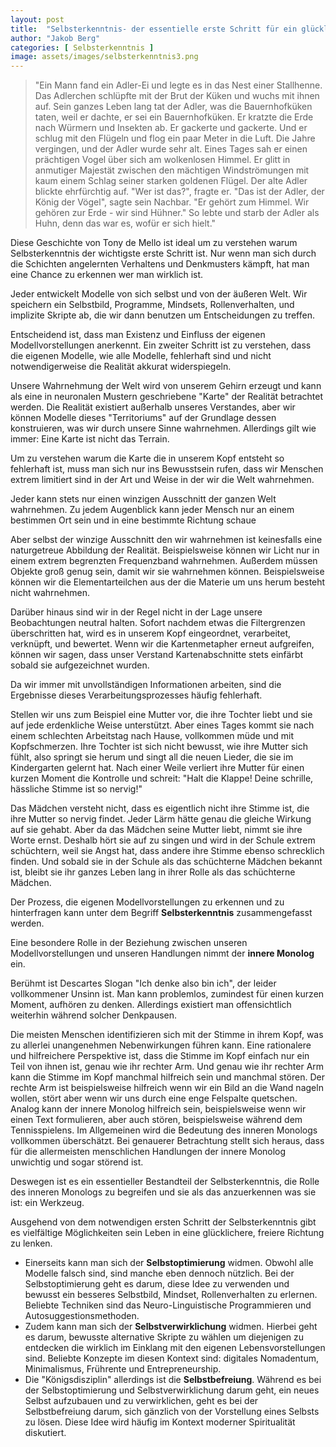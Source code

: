 ```yaml
---
layout: post
title:  "Selbsterkenntnis- der essentielle erste Schritt für ein glücklicheres Leben"
author: "Jakob Berg"
categories: [ Selbsterkenntnis ]
image: assets/images/selbsterkenntnis3.png
--- 
```



> "Ein Mann fand ein Adler-Ei und legte es in das Nest einer Stallhenne. Das Adlerchen schlüpfte mit der Brut der Küken und wuchs mit ihnen auf. Sein ganzes Leben lang tat der Adler, was die Bauernhofküken taten, weil er dachte, er sei ein Bauernhofküken. Er kratzte die Erde nach Würmern und Insekten ab. Er gackerte und gackerte. Und er schlug mit den Flügeln und flog ein paar Meter in die Luft. Die Jahre vergingen, und der Adler wurde sehr alt. Eines Tages sah er einen prächtigen Vogel über sich am wolkenlosen Himmel. Er glitt in anmutiger Majestät zwischen den mächtigen Windströmungen mit kaum einem Schlag seiner starken goldenen Flügel. Der alte Adler blickte ehrfürchtig auf. "Wer ist das?", fragte er. "Das ist der Adler, der König der Vögel", sagte sein Nachbar. "Er gehört zum Himmel. Wir gehören zur Erde - wir sind Hühner." So lebte und starb der Adler als Huhn, denn das war es, wofür er sich hielt."

Diese Geschichte von Tony de Mello ist ideal um zu verstehen warum Selbsterkenntnis der wichtigste erste Schritt ist. Nur wenn man sich durch die Schichten angelernten Verhaltens und Denkmusters kämpft, hat man eine Chance zu erkennen wer man wirklich ist.

Jeder entwickelt Modelle von sich selbst und von der äußeren Welt. Wir speichern ein Selbstbild, Programme, Mindsets, Rollenverhalten, und implizite Skripte ab, die wir dann benutzen um Entscheidungen zu treffen. 

Entscheidend ist, dass man Existenz und Einfluss der eigenen Modellvorstellungen anerkennt. Ein zweiter Schritt ist zu verstehen, dass die eigenen Modelle, wie alle Modelle, fehlerhaft sind und nicht notwendigerweise die Realität akkurat widerspiegeln. 

Unsere Wahrnehmung der Welt wird von unserem Gehirn erzeugt und kann als eine in neuronalen Mustern geschriebene "Karte" der Realität betrachtet werden. Die Realität existiert außerhalb unseres Verstandes, aber wir können Modelle dieses "Territoriums" auf der Grundlage dessen konstruieren, was wir durch unsere Sinne wahrnehmen. Allerdings gilt wie immer: Eine Karte ist nicht das Terrain.

Um zu verstehen warum die Karte die in unserem Kopf entsteht so fehlerhaft ist, muss man sich nur ins Bewusstsein rufen, dass wir Menschen extrem limitiert sind in der Art und Weise in der wir die Welt wahrnehmen.

Jeder kann stets nur einen winzigen Ausschnitt der ganzen Welt wahrnehmen. Zu jedem Augenblick kann jeder Mensch nur an einem bestimmen Ort sein und in eine bestimmte Richtung schaue

Aber selbst der winzige Ausschnitt den wir wahrnehmen ist keinesfalls eine naturgetreue Abbildung der Realität. Beispielsweise können wir Licht nur in einem extrem begrenzten Frequenzband wahrnehmen. Außerdem müssen Objekte groß genug sein, damit wir sie wahrnehmen können. Beispielsweise können wir die Elementarteilchen aus der die Materie um uns herum besteht nicht wahrnehmen. 

Darüber hinaus sind wir in der Regel nicht in der Lage unsere Beobachtungen neutral halten. Sofort nachdem etwas die Filtergrenzen überschritten hat, wird es in unserem Kopf eingeordnet, verarbeitet, verknüpft, und bewertet. Wenn wir die Kartenmetapher erneut aufgreifen, können wir sagen, dass unser Verstand Kartenabschnitte stets einfärbt sobald sie aufgezeichnet wurden.

Da wir immer mit unvollständigen Informationen arbeiten, sind die Ergebnisse dieses Verarbeitungsprozesses häufig fehlerhaft. 

Stellen wir uns zum Beispiel eine Mutter vor, die ihre Tochter liebt und sie auf jede erdenkliche Weise unterstützt. Aber eines Tages kommt sie nach einem schlechten Arbeitstag nach Hause, vollkommen müde und mit Kopfschmerzen. Ihre Tochter ist sich nicht bewusst, wie ihre Mutter sich fühlt, also springt sie herum und singt all die neuen Lieder, die sie im Kindergarten gelernt hat. Nach einer Weile verliert ihre Mutter für einen kurzen Moment die Kontrolle und schreit: "Halt die Klappe! Deine schrille, hässliche Stimme ist so nervig!"

Das Mädchen versteht nicht, dass es eigentlich nicht ihre Stimme ist, die ihre Mutter so nervig findet. Jeder Lärm hätte genau die gleiche Wirkung auf sie gehabt. Aber da das Mädchen seine Mutter liebt, nimmt sie ihre Worte ernst. Deshalb hört sie auf zu singen und wird in der Schule extrem schüchtern, weil sie Angst hat, dass andere ihre Stimme ebenso schrecklich finden. Und sobald sie in der Schule als das schüchterne Mädchen bekannt ist, bleibt sie ihr ganzes Leben lang in ihrer Rolle als das schüchterne Mädchen.

Der Prozess, die eigenen Modellvorstellungen zu erkennen und zu hinterfragen kann unter dem Begriff **Selbsterkenntnis** zusammengefasst werden.

Eine besondere Rolle in der Beziehung zwischen unseren Modellvorstellungen und unseren Handlungen nimmt der **innere Monolog** ein.

Berühmt ist Descartes Slogan "Ich denke also bin ich", der leider vollkommener Unsinn ist. Man kann problemlos, zumindest für einen kurzen Moment, aufhören zu denken. Allerdings existiert man offensichtlich weiterhin während solcher Denkpausen.

Die meisten Menschen identifizieren sich mit der Stimme in ihrem Kopf, was zu allerlei unangenehmen Nebenwirkungen führen kann. Eine rationalere und hilfreichere Perspektive ist, dass die Stimme im Kopf einfach nur ein Teil von ihnen ist, genau wie ihr rechter Arm. Und genau wie ihr rechter Arm kann die Stimme im Kopf manchmal hilfreich sein und manchmal stören. Der rechte Arm ist beispielsweise hilfreich wenn wir ein Bild an die Wand nageln wollen, stört aber wenn wir uns durch eine enge Felspalte quetschen. Analog kann der innere Monolog hilfreich sein, beispielsweise wenn wir einen Text formulieren, aber auch stören, beispielsweise während dem Tennisspielens.  Im Allgemeinen wird die Bedeutung des inneren Monologs vollkommen überschätzt. Bei genauerer Betrachtung stellt sich heraus, dass für die allermeisten menschlichen Handlungen der innere Monolog unwichtig und sogar störend ist. 

Deswegen ist es ein essentieller Bestandteil der Selbsterkenntnis, die Rolle des inneren Monologs zu begreifen und sie als das anzuerkennen was sie ist: ein Werkzeug. 

Ausgehend von dem notwendigen ersten Schritt der Selbsterkenntnis gibt es vielfältige Möglichkeiten sein Leben in eine glücklichere, freiere Richtung zu lenken. 

- Einerseits kann man sich der **Selbstoptimierung** widmen. Obwohl alle Modelle falsch sind, sind manche eben dennoch nützlich. Bei der Selbstoptimierung geht es darum, diese Idee zu verwenden und bewusst ein besseres Selbstbild, Mindset, Rollenverhalten zu erlernen. Beliebte Techniken sind das Neuro-Linguistische Programmieren und Autosuggestionsmethoden.
- Zudem kann man sich der **Selbstverwirklichung** widmen. Hierbei geht es darum, bewusste alternative Skripte zu wählen um diejenigen zu entdecken die wirklich im Einklang mit den eigenen Lebensvorstellungen sind. Beliebte Konzepte im diesen Kontext sind: digitales Nomadentum, Minimalismus, Frührente und Entrepreneurship.
- Die "Königsdisziplin" allerdings ist die **Selbstbefreiung**. Während es bei der Selbstoptimierung und Selbstverwirklichung darum geht, ein neues Selbst aufzubauen und zu verwirklichen, geht es bei der Selbstbefreiung darum, sich gänzlich von der Vorstellung eines Selbsts zu lösen. Diese Idee wird häufig im Kontext moderner Spiritualität diskutiert.
